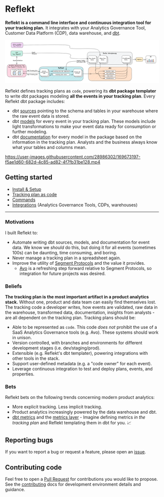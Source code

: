 <!--
SPDX-FileCopyrightText: 2022 Gregory Clunies <greg@reflekt-ci.com>

SPDX-License-Identifier: Apache-2.0
-->

# Reflekt
**Reflekt is a command line interface and continuous integration tool for your tracking plan.** It integrates with your Analytics Governance Tool, Customer Data Platform (CDP), data warehouse, and [dbt](https://www.getdbt.com/).

![reflekt-arch](/docs/reflekt_architecture.png)

Reflekt defines tracking plans as `code`, powering its **dbt package templater** to write dbt packages modeling **all the events in your tracking plan**. Every Reflekt dbt package includes:
- dbt [sources](https://docs.getdbt.com/docs/building-a-dbt-project/using-sources) pointing to the schema and tables in your warehouse where the raw event data is stored.
- dbt [models](https://docs.getdbt.com/docs/building-a-dbt-project/building-models) for every event in your tracking plan. These models include light transformations to make your event data ready for consumption or further modeling.
- dbt [documentation](https://docs.getdbt.com/docs/building-a-dbt-project/documentation) for every model in the package based on the information in the tracking plan. Analysts and the business always know what your tables and columns mean.

https://user-images.githubusercontent.com/28986302/169673197-f5ae1d60-682d-4c85-ad82-4f7fb31be128.mp4

## Getting started
- [Install & Setup](docs/INSTALL-SETUP.md)
- [Tracking plan as code](docs/TRACKING-PLANS-AS-CODE.md)
- [Commands](docs/COMMANDS.md)
- [Integrations](docs/INTEGRATIONS.md) (Analytics Governance Tools, CDPs, warehouses)

---

### Motivations
I built Reflekt to:
- Automate writing dbt sources, models, and documentation for event data. We know we *should* do this, but doing it for all events (sometimes 100s) can be daunting, time consuming, and boring.
- Never manage a tracking plan in a spreadsheet again.
- Improve the utility of [Segment Protocols](https://segment.com/docs/protocols/) and the value it provides.
  - [Avo](https://www.avo.app/) is a refreshing step forward relative to Segment Protocols, so integration for future projects was desired.

### Beliefs
**The tracking plan is the most important artifact in a product analytics stack.** Without one, product and data team can easily find themselves lost. The tracking code a developer writes, how events are validated, raw data in the warehouse, transformed data, documentation, insights from analysts - are all dependent on the tracking plan. Tracking plans should be:
- Able to be represented as `code`. This code *does not* prohibit the use of a SaaS Analytics Governance tools (e.g. Avo). These systems should work in unison.
- Version controlled, with branches and environments for different development stages (i.e. dev/staging/prod).
- Extensible (e.g. Reflekt's dbt templater), powering integrations with other tools in the stack.
- Support user-defined metadata (e.g. a "code owner" for each event).
- Leverage continuous integration to test and deploy plans, events, and properties.

### Bets
Reflekt bets on the following trends concerning modern product analytics:
- More explicit tracking. Less implicit tracking.
- Product analytics increasingly powered by the data warehouse and dbt.
- [dbt metrics](https://docs.getdbt.com/docs/building-a-dbt-project/metrics) and the [metrics layer](https://docs.getdbt.com/docs/dbt-cloud/using-dbt-cloud/cloud-metrics-layer) - Imagine defining metrics *in the tracking plan* and Reflekt templating them in dbt for you. 📈

## Reporting bugs
If you want to report a bug or request a feature, please open an [issue](https://github.com/GClunies/reflekt/issues).

## Contributing code
Feel free to open a [Pull Request](https://github.com/GClunies/reflekt/pulls) for contributions you would like to propose. See the [contributing](docs/CONTRIBUTING-CODE.md) docs for development environment details and guidance.
